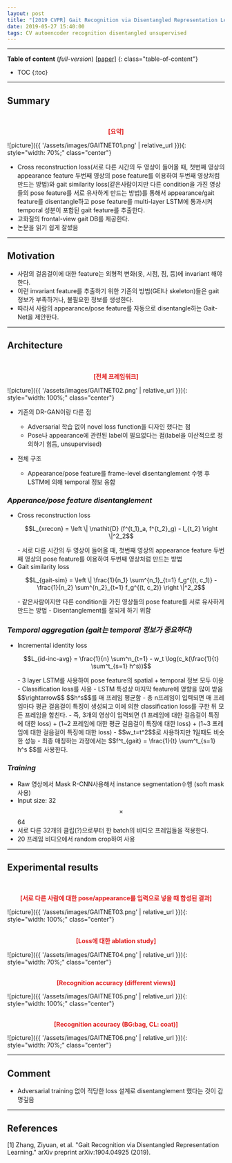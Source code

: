 ```yaml
---
layout: post
title: "[2019 CVPR] Gait Recognition via Disentangled Representation Learning"
date: 2019-05-27 15:40:00
tags: CV autoencoder recognition disentangled unsupervised
---
```


<!--more-->

---

**Table of content** (*full-version*)
[[paper]](https://arxiv.org/pdf/1904.04925.pdf)
{: class="table-of-content"}
* TOC
{:toc}

---

## Summary


<br/>
<p align="center" style="color: #e01f1f; font-weight: bold;">[요약]</p>
![picture]({{ '/assets/images/GAITNET01.png' | relative_url }}){: style="width: 70%;" class="center"}
<br/>


- Cross reconstruction loss(서로 다른 시간의 두 영상이 들어올 때, 첫번째 영상의 appearance feature 두번째 영상의 pose feature를 이용하여 두번째 영상처럼 만드는 방법)와 gait similarity loss(같은사람이지만 다른 condition을 가진 영상들의 pose feature를 서로 유사하게 만드는 방법)를 통해서 appearance/gait feature를 disentangle하고 pose feature를 multi-layer LSTM에 통과시켜 temporal 성분이 포함된 gait feature를 추출한다.
- 고화질의 frontal-view gait DB를 제공한다.
- 논문을 읽기 쉽게 잘썼음

---

## Motivation


- 사람의 걸음걸이에 대한 feature는 외형적 변화(옷, 시점, 짐, 등)에 invariant 해야한다.
- 이런 invariant feature를 추출하기 위한 기존의 방법(GEI나 skeleton)들은 gait 정보가 부족하거나, 불필요한 정보를 생성한다. 
- 따라서 사람의 appearance/pose feature를 자동으로 disentangle하는 Gait-Net을 제안한다.

---

## Architecture

<br/>
<p align="center" style="color: #e01f1f; font-weight: bold;">[전체 프레임워크]</p>
![picture]({{ '/assets/images/GAITNET02.png' | relative_url }}){: style="width: 100%;" class="center"}
<br/>

- 기존의 DR-GAN이랑 다른 점
  - Adversarial 학습 없이 novel loss function을 디자인 했다는 점
  - Pose나 appearance에 관련된 label이 필요없다는 점(label을 이산적으로 정의하기 힘듬, unsupervised)

- 전체 구조
  - Appearance/pose feature를 frame-level disentanglement 수행 후 LSTM에 의해 temporal 정보 융합

### *Apperance/pose feature disentanglement* 
- Cross reconstruction loss
  <p align="center">$$L_{xrecon} = \left \| \mathit{D} (f^{t_1}_a, f^{t_2}_g) - I_{t_2} \right \|^2_2$$</p>
  - 서로 다른 시간의 두 영상이 들어올 때, 첫번째 영상의 appearance feature 두번째 영상의 pose feature를 이용하여 두번째 영상처럼 만드는 방법
- Gait similarity loss
  <p align="center">$$L_{gait-sim} = \left \| \frac{1}{n_1} \sum^{n_1}_{t=1} f_g^{(t, c_1)} - \frac{1}{n_2} \sum^{n_2}_{t=1} f_g^{(t, c_2)}   \right \|^2_2$$</p>
  - 같은사람이지만 다른 condition을 가진 영상들의 pose feature를 서로 유사하게 만드는 방법
  - Disentanglement를 잘되게 하기 위함

### *Temporal aggregation (gait는 temporal 정보가 중요하다)* 
- Incremental identity loss
  <p align="center">$$L_{id-inc-avg} = \frac{1}{n} \sum^n_{t=1} - w_t \log(c_k(\frac{1}{t} \sum^t_{s=1} h^s))$$</p>
  - 3 layer LSTM를 사용하여 pose feature의 spatial + temporal 정보 모두 이용
  - Classification loss를 사용
  - LSTM 특성상 마지막 feature에 영향을 많이 받음 $$\rightarrow$$ $$h^s$$를 매 프레임 평균함
  - 총 n프레임이 입력되면 매 프레임마다 평균 걸음걸이 특징이 생성되고 이에 의한 classification loss를 구한 뒤 모든 프레임을 합친다.
  - 즉, 3개의 영상이 입력되면 (1 프레임에 대한 걸음걸이 특징에 대한 loss) + (1~2 프레임에 대한 평균 걸음걸이 특징에 대한 loss) + (1~3 프레임에 대한 걸음걸이 특징에 대한 loss)
  - $$w_t=t^2$$로 사용하지만 1일때도 비슷한 성능
  - 최종 매칭하는 과정에서는 $$f^t_{gait} = \frac{1}{t} \sum^t_{s=1} h^s $$를 사용한다.
    
### *Training*
- Raw 영상에서 Mask R-CNN사용해서 instance segmentation수행 (soft mask사용)
- Input size: 32 $$\times$$ 64
- 서로 다른 32개의 클립(?)으로부터 한 batch의 비디오 프레임들을 적용한다.
- 20 프레임 비디오에서 random crop하여 사용

---
  
## Experimental results


<br/>
<p align="center" style="color: #e01f1f; font-weight: bold;">[서로 다른 사람에 대한 pose/appearance를 입력으로 넣을 때 합성된 결과]</p>
![picture]({{ '/assets/images/GAITNET03.png' | relative_url }}){: style="width: 100%;" class="center"}
<br/>

<br/>
<p align="center" style="color: #e01f1f; font-weight: bold;">[Loss에 대한 ablation study]</p>
![picture]({{ '/assets/images/GAITNET04.png' | relative_url }}){: style="width: 70%;" class="center"}
<br/>

<br/>
<p align="center" style="color: #e01f1f; font-weight: bold;">[Recognition accuracy (different views)]</p>
![picture]({{ '/assets/images/GAITNET05.png' | relative_url }}){: style="width: 100%;" class="center"}
<br/>

<br/>
<p align="center" style="color: #e01f1f; font-weight: bold;">[Recognition accuracy (BG:bag, CL: coat)]</p>
![picture]({{ '/assets/images/GAITNET06.png' | relative_url }}){: style="width: 70%;" class="center"}
<br/>



---

## Comment

- Adversarial training 없이 적당한 loss 설계로 disentanglement 했다는 것이 감명깊음

---

## References

[1] Zhang, Ziyuan, et al. "Gait Recognition via Disentangled Representation Learning." arXiv preprint arXiv:1904.04925 (2019).
